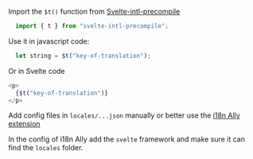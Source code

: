 Import the ``$t()`` function from [Svelte-intl-precompile](https://github.com/cibernox/svelte-intl-precompile)

```js
  import { t } from "svelte-intl-precompile";
```

Use it in javascript code:
```js
  let string = $t("key-of-translation");
``` 

Or in Svelte code 

```js
<p>
  {$t("key-of-translation")}
</p>
```

Add config files in ``locales/...json`` manually or better use the [i18n Ally extension](https://marketplace.visualstudio.com/items?itemName=lokalise.i18n-ally)

In the config of i18n Ally add the ``svelte`` framework and make sure it can find the ``locales`` folder.
